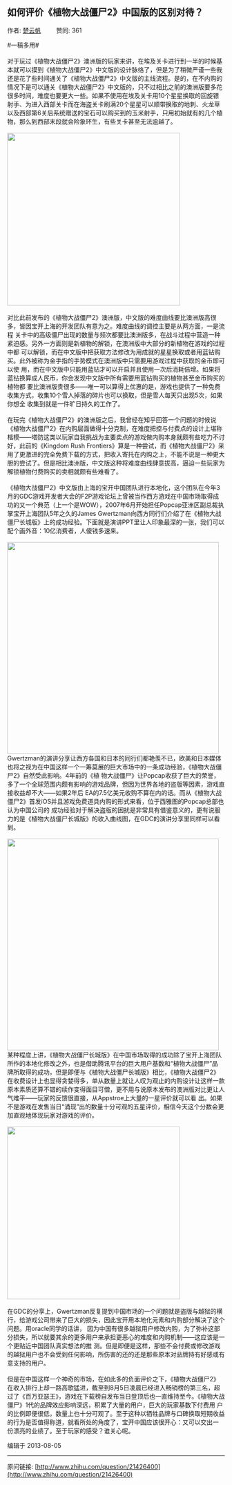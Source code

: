 ## 如何评价《植物大战僵尸2》中国版的区别对待？

作者: [楚云帆](http://www.zhihu.com/people/chuyunfan)&nbsp;&nbsp;&nbsp;&nbsp;&nbsp;&nbsp;&nbsp;&nbsp; 赞同: 361


#一稿多用#<br><br>对于玩过《植物大战僵尸2》澳洲版的玩家来讲，在埃及关卡进行到一半的时候基本就可以摸到《植物大战僵尸2》中文版的设计脉络了，但是为了稍微严谨一些我
还是花了些时间通关了《植物大战僵尸2》中文版的主线流程。是的，在不内购的情况下是可以通关《植物大战僵尸2》中文版的，只不过相比之前的澳洲版要多花
很多时间，难度也要更大一些。如果不使用在埃及关卡用10个星星换取的回旋镖射手、为进入西部关卡而在海盗关卡刷满20个星星可以顺带换取的地刺、火龙草
以及西部第6关后系统赠送的宝石可以购买到的玉米射手，只用初始就有的几个植物，那么到西部末段就会险象环生，有些关卡甚至无法逾越了。<br><br><img data-rawheight="600" data-rawwidth="400" src="http://pic2.zhimg.com/37a5ac2ac8c56f9fccbbb89fb435e24d_b.jpg" class="content_image" width="400"><br><br>
对比此前发布的《植物大战僵尸2》澳洲版，中文版的难度曲线要比澳洲版高很多，皆因宝开上海的开发团队有意为之。难度曲线的调控主要是从两方面，一是流程
关卡中的高级僵尸出现的数量与频次都要比澳洲版多，在战斗过程中营造一种紧迫感。另外一方面则是新植物的解锁，在澳洲版中大部分的新植物在游戏的过程中都
可以解锁，而在中文版中把获取方法修改为用成就的星星换取或者用蓝钻购买。此外被称为金手指的手势模式在澳洲版中只需要用游戏过程中获取的金币即可以使
用，而在中文版中只能用蓝钻才可以开启并且使用一次后消耗倍增。如果将蓝钻换算成人民币，你会发现中文版中所有需要用蓝钻购买的植物甚至金币购买的植物都
要比澳洲版贵很多——唯一可以算得上优惠的是，游戏也提供了一种免费收集方式，收集10个雪人掉落的碎片也可以换取，但是雪人每天只出现5次，如果你想全
收集到就是一件旷日持久的工作了。<br><br>
在玩完《植物大战僵尸2》的澳洲版之后，我曾经在知乎回答一个问题的时候说《植物大战僵尸2》在内购层面做得十分克制，在难度把控与付费点的设计上堪称楷模——塔防这类以玩家自我挑战为主要卖点的游戏做内购本身就颇有些吃力不讨好，此前的《Kingdom
Rush
Frontiers》算是一种尝试，而《植物大战僵尸2》采用了更激进的完全免费下载的方式，把收入寄托在内购之上，不能不说是一种更大胆的尝试了。但是相比澳洲版，中文版这种将难度曲线肆意拔高，逼迫一些玩家为解锁植物付费购买的卖相就颇有些难看了。<br><br>《植物大战僵尸2》中文版由上海的宝开中国团队进行本地化，这个团队在今年3月的GDC游戏开发者大会的F2P游戏论坛上曾被当作西方游戏在中国市场取得成功的又一个典范（上一个是WOW），2007年6月开始担任Popcap亚洲区副总裁执掌宝开上海团队5年之久的James
Gwertzman向西方同行们介绍了在《植物大战僵尸长城版》上的成功经验。下面就是演讲PPT里让人印象最深的一张，我们可以配个画外音：10亿消费者，人傻钱多速来。<br><br><img data-rawheight="326" data-rawwidth="490" src="http://pic3.zhimg.com/43307a84661327b5a7d52a8ab6830ffe_b.jpg" class="origin_image zh-lightbox-thumb" width="490" data-original="http://pic3.zhimg.com/43307a84661327b5a7d52a8ab6830ffe_r.jpg"><br>Gwertzman的演讲分享让西方各国和日本的同行们都艳羡不已，欧美和日本媒体也将之视为在中国这样一个一筹莫展的巨大市场中的一条成功经验，《植物大战僵尸2》自然受此影响。4年前的《植
物大战僵尸》让Popcap收获了巨大的荣誉，多了一个全球范围内颇有影响的游戏品牌，但因为世界各地的盗版等因素，游戏直接收益却不大——如果2年后
EA的7.5亿美元收购不算在内的话。而从《植物大战僵尸2》首发iOS并且游戏免费道具内购的形式来看，位于西雅图的Popcap总部也认为中国公司的
成功经验对于解决盗版的困扰是非常具有借鉴意义的，更有说服力的是《植物大战僵尸长城版》的收入曲线图，在GDC的演讲分享里同样可以看到。<br><br><img data-rawheight="326" data-rawwidth="490" src="http://pic4.zhimg.com/e1c85b1035d25a7077dffe1dde6346c3_b.jpg" class="origin_image zh-lightbox-thumb" width="490" data-original="http://pic4.zhimg.com/e1c85b1035d25a7077dffe1dde6346c3_r.jpg"><br> 某种程度上讲，《植物大战僵尸长城版》在中国市场取得的成功除了宝开上海团队所作的本地化修改之外，也是借助腾讯平台的巨大用户基数和“植物大战僵尸”品
牌所取得的成功，但是即便与《植物大战僵尸长城版》相比，《植物大战僵尸2》在收费设计上也显得贪婪得多，单从数量上就让人叹为观止的内购设计让这样一款
原本素质还算不错的续作变得面目可憎，更不用与说原本发布的澳洲版对比更让人气难平——玩家的反馈很直接，从Appstroe上大量的一星评价就可以看
出。如果不是游戏在发售当日“涌现”出的数量十分可观的五星评价，相信今天这个分数会更加直观地体现玩家对游戏的评价。<br><br><img data-rawheight="600" data-rawwidth="400" src="http://pic1.zhimg.com/2bf200ac0d4f040e41e31b8dfdc48d7c_b.jpg" class="content_image" width="400"><br><br>
在GDC的分享上，Gwertzman反复提到中国市场的一个问题就是盗版与越狱的横行，给游戏公司带来了巨大的损失，因此宝开用本地化元素和内购部分解决了这个问题。用oracle同学的话讲，
因为中国有很多越狱用户修改内购，为了弥补这部分损失，所以就要其余的更多用户来承担更恶心的难度和内购机制——这应该是一个更贴近中国团队真实想法的推
测。但是即便是这样，那些不会付费或修改游戏的越狱用户也不会受到任何影响，所伤害的还的还是那些原本对品牌持有好感或有意支持的用户。<br><br>
但是在中国这样一个神奇的市场，在如此多的负面评价之下，《植物大战僵尸2》在收入排行上却一路高歌猛进，截至到8月5日凌晨已经进入畅销榜的第三名，超
过了《百万亚瑟王》，游戏在下载榜自发布当日登顶后也一直维持至今。《植物大战僵尸》1代的品牌效应影响深远，积累了大量的用户，巨大的玩家基数下付费用
户的比例即便很低，数量上也十分可观了。至于这种以牺牲品牌与口碑换取短期收益的行为是否值得称道，就看所处的角度了，宝开中国应该很开心：又可以交出一
份漂亮的业绩了。至于玩家的感受？谁关心呢。



编辑于 2013-08-05



---
原问链接: [http://www.zhihu.com/question/21426400](http://www.zhihu.com/question/21426400)